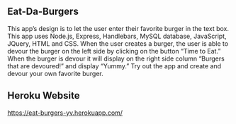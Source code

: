 ## Eat-Da-Burgers

This app’s design is to let the user enter their favorite burger in the text box. This app uses Node.js, Express, Handlebars, MySQL database, JavaScript, JQuery, HTML and CSS. When the user creates a burger, the user is able to devour the burger on the left side by clicking on the button “Time to Eat.” When the burger is devour it will display on the right side column “Burgers that are devoured!” and display “Yummy.” Try out the app and create and devour your own favorite burger.

## Heroku Website 
https://eat-burgers-yv.herokuapp.com/
